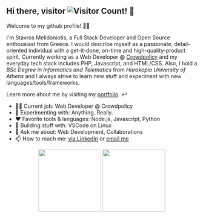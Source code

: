 
## Hi there, visitor ![Visitor Count](https://profile-counter.glitch.me/stavros-melidoniotis/count.svg)! 👋
Welcome to my github profile! 🧑‍💻

I'm Stavros Melidoniotis, a Full Stack Developer and Open Source enthousiast from Greece. I would describe myself as a passionate, detail-oriented individual with a get-it-done, on-time and high-quality-product spirit. Currently working as a Web Developer @ [Crowdpolicy](https://crowdpolicy.com) and my everyday tech stack includes PHP, Javascript, and HTML/CSS. Also, I hold a *BSc Degree in Informatics and Telematics* from *Harokopio University of Athens* and I always strive to learn new stuff and experiment with new languages/tools/frameworks.

Learn more about me by visiting my [portfolio](https://stavros-melidoniotis.github.io). ↩️

- 👨‍💻 Current job: Web Developer @ Crowdpolicy
- 🔬 Experimenting with: Anything. Really.
- ❤️ Favorite tools & languages: Node.js, Javascript, Python
- 🔧 Building stuff with: VSCode on Linux
- 💬 Ask me about: Web Development, Collaborations
- 📫 How to reach me: [via LinkedIn](https://www.linkedin.com/in/stavros-melidoniotis/) or [email me](mailto:melidon.stavros@gmail.com)

<p align="center">
  <img height="165" src="https://github-readme-stats.vercel.app/api?username=stavros-melidoniotis&count_private=true&show_icons=true&theme=cobalt" alt="">
  <img height="165" src="https://github-readme-stats.vercel.app/api/top-langs/?username=stavros-melidoniotis&layout=compact&theme=cobalt&langs_count=9" alt="">
</p>
